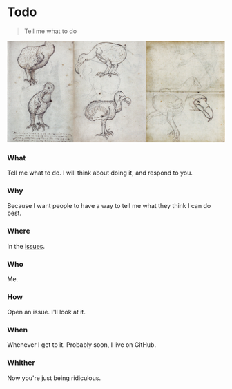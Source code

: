 # Todo
> Tell me what to do

![dodo](dodo.jpg)

### What

Tell me what to do. I will think about doing it, and respond to you.

### Why

Because I want people to have a way to tell me what they think I can do best.

### Where

In the [issues](/issues).

### Who

Me.

### How

Open an issue. I'll look at it.

### When

Whenever I get to it. Probably soon, I live on GitHub.

### Whither

Now you're just being ridiculous.
